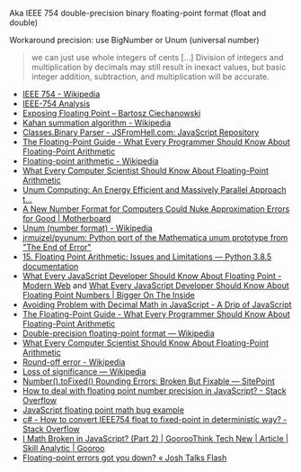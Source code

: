 Aka IEEE 754 double-precision binary floating-point format (float and double)

Workaround precision: use BigNumber or Unum (universal number)

> we can just use whole integers of cents [...] Division of integers and multiplication by decimals may still result in inexact values, but basic integer addition, subtraction, and multiplication will be accurate.

- [IEEE 754 - Wikipedia](https://en.wikipedia.org/wiki/IEEE_754)
- [IEEE-754 Analysis](https://babbage.cs.qc.cuny.edu/IEEE-754/index.xhtml)
- [Exposing Floating Point – Bartosz Ciechanowski](https://web.archive.org/web/20201107230224/https://ciechanow.ski/exposing-floating-point/)
- [Kahan summation algorithm - Wikipedia](https://en.wikipedia.org/wiki/Kahan_summation_algorithm)
- [Classes.Binary Parser - JSFromHell.com: JavaScript Repository](http://jsfromhell.com/classes/binary-parser)
- [The Floating-Point Guide - What Every Programmer Should Know About Floating-Point Arithmetic](http://floating-point-gui.de/)
- [Floating-point arithmetic - Wikipedia](https://en.wikipedia.org/wiki/Floating-point_arithmetic#Accuracy_problems)
- [What Every Computer Scientist Should Know About Floating-Point Arithmetic](https://docs.oracle.com/cd/E19957-01/806-3568/ncg_goldberg.html)
- [Unum Computing: An Energy Efficient and Massively Parallel Approach t…](http://fr.slideshare.net/insideHPC/unum-computing-an-energy-efficient-and-massively-parallel-approach-to-valid-numerics)
- [A New Number Format for Computers Could Nuke Approximation Errors for Good | Motherboard](https://motherboard.vice.com/read/a-new-number-format-for-computers-could-nuke-approximation-errors-for-good)
- [Unum (number format) - Wikipedia](https://en.wikipedia.org/wiki/Unum_%28number_format%29)
- [jrmuizel/pyunum: Python port of the Mathematica unum prototype from "The End of Error"](https://github.com/jrmuizel/pyunum)
- [15. Floating Point Arithmetic: Issues and Limitations — Python 3.8.5 documentation](https://docs.python.org/3/tutorial/floatingpoint.html)
- [What Every JavaScript Developer Should Know About Floating Point - Modern Web](https://modernweb.com/what-every-javascript-developer-should-know-about-floating-points/) and [What Every JavaScript Developer Should Know About Floating Point Numbers | Bigger On The Inside](http://blog.chewxy.com/2014/02/24/what-every-javascript-developer-should-know-about-floating-point-numbers/)
- [Avoiding Problem with Decimal Math in JavaScript - A Drip of JavaScript](http://adripofjavascript.com/blog/drips/avoiding-problems-with-decimal-math-in-javascript.html)
- [The Floating-Point Guide - What Every Programmer Should Know About Floating-Point Arithmetic](http://floating-point-gui.de/)
- [Double-precision floating-point format — Wikipedia](https://en.wikipedia.org/wiki/Double-precision_floating-point_format)
- [What Every Computer Scientist Should Know About Floating-Point Arithmetic](http://docs.oracle.com/cd/E19957-01/806-3568/ncg_goldberg.html)
- [Round-off error - Wikipedia](https://en.wikipedia.org/wiki/Round-off_error)
- [Loss of significance — Wikipedia](https://en.wikipedia.org/wiki/Loss_of_significance)
- [Number().toFixed() Rounding Errors: Broken But Fixable — SitePoint](https://www.sitepoint.com/number-tofixed-rounding-errors-broken-but-fixable/)
- [How to deal with floating point number precision in JavaScript? - Stack Overflow](https://stackoverflow.com/questions/1458633/how-to-deal-with-floating-point-number-precision-in-javascript)
- [JavaScript floating point math bug example](https://gist.github.com/lsloan/f8c5ab552545ee968cca)
- [c# - How to convert IEEE754 float to fixed-point in deterministic way? - Stack Overflow](https://stackoverflow.com/questions/11542299/how-to-convert-ieee754-float-to-fixed-point-in-deterministic-way)
- [I Math Broken in JavaScript? (Part 2) | GoorooThink Tech New | Article | Skill Analytic | Gooroo](https://gooroo.io/GoorooTHINK/Article/16306/Is-Math-Broken-in-JavaScript-Part-2/18867#.WqxaJ8gh3UI)
- [Floating-point errors got you down? « Josh Talks Flash](http://wayback.archive.org/web/20121201005111/http://joshblog.net/2007/01/30/flash-floating-point-number-errors)
